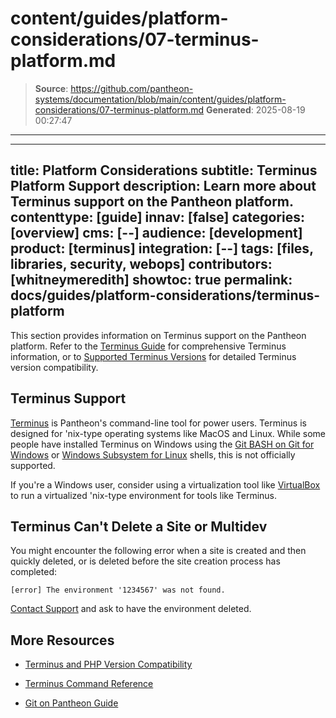# content/guides/platform-considerations/07-terminus-platform.md

> **Source**: https://github.com/pantheon-systems/documentation/blob/main/content/guides/platform-considerations/07-terminus-platform.md
> **Generated**: 2025-08-19 00:27:47

---

---
title: Platform Considerations
subtitle: Terminus Platform Support
description: Learn more about Terminus support on the Pantheon platform. 
contenttype: [guide]
innav: [false]
categories: [overview]
cms: [--]
audience: [development]
product: [terminus]
integration: [--]
tags: [files, libraries, security, webops]
contributors: [whitneymeredith]
showtoc: true
permalink: docs/guides/platform-considerations/terminus-platform
---

This section provides information on Terminus support on the Pantheon platform. Refer to the [Terminus Guide](/terminus) for comprehensive Terminus information, or to [Supported Terminus Versions](/terminus/supported-terminus) for detailed Terminus version compatibility.

## Terminus Support

[Terminus](/terminus) is Pantheon's command-line tool for power users. Terminus is designed for 'nix-type operating systems like MacOS and Linux. While some people have installed Terminus on Windows using the [Git BASH on Git for Windows](https://git-for-windows.github.io) or [Windows Subsystem for Linux](https://docs.microsoft.com/en-us/windows/wsl/install-win10) shells, this is not officially supported.

If you're a Windows user, consider using a virtualization tool like [VirtualBox](https://www.virtualbox.org/) to run a virtualized 'nix-type environment for tools like Terminus.

## Terminus Can't Delete a Site or Multidev

You might encounter the following error when a site is created and then quickly deleted, or is deleted before the site creation process has completed:

```shell
[error] The environment '1234567' was not found.
```

[Contact Support](/guides/support/contact-support/) and ask to have the environment deleted.

## More Resources

- [Terminus and PHP Version Compatibility](/terminus/supported-terminus#php-version-compatibility-matrix)

- [Terminus Command Reference](/terminus/commands)

- [Git on Pantheon Guide](/guides/git)